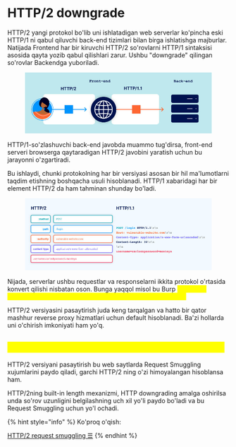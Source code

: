 # HTTP/2 downgrade

HTTP/2 yangi protokol bo'lib uni ishlatadigan web serverlar ko'pincha eski HTTP/1 ni qabul qiluvchi back-end tizimlari bilan birga ishlatishga majburlar. Natijada Frontend har bir kiruvchi HTTP/2 so'rovlarni HTTP/1 sintaksisi asosida qayta yozib qabul qilishlari zarur. Ushbu "downgrade" qilingan so'rovlar Backendga yuboriladi.

<figure><img src="../../.gitbook/assets/image (2).png" alt=""><figcaption></figcaption></figure>

HTTP/1-so'zlashuvchi back-end javobda muammo tug'dirsa, front-end serveri browserga qaytaradigan HTTP/2 javobini yaratish uchun bu jarayonni o'zgartiradi.

Bu ishlaydi, chunki protokolning har bir versiyasi asosan bir hil ma'lumotlarni taqdim etishning boshqacha usuli hisoblanadi. HTTP/1 xabaridagi har bir element HTTP/2 da ham tahminan shunday bo'ladi.

<figure><img src="../../.gitbook/assets/image (33).png" alt=""><figcaption></figcaption></figure>

Nijada, serverlar ushbu requestlar va responselarni ikkita protokol o'rtasida konvert qilishi nisbatan oson. Bunga yaqqol misol bu Burp <mark style="color:yellow;">HTTP/2 ni HTTP/1 sintaksisi asosida habar tahrirlovchisida ko'rsatishidir.</mark>

HTTP/2 versiyasini pasaytirish juda keng tarqalgan va hatto bir qator mashhur reverse proxy hizmatlari uchun default hisoblanadi. Ba'zi hollarda uni o'chirish imkoniyati ham yo'q.

## <mark style="color:yellow;">HTTP/2 dowgrading da qanday havflar mavjud ?</mark> <a href="#http2-pasaytirishda-qanday-tavakkalchiliklarni-qilish-kerak" id="http2-pasaytirishda-qanday-tavakkalchiliklarni-qilish-kerak"></a>

HTTP/2 versiyani pasaytirish bu web saytlarda Request Smuggling xujumlarini paydo qiladi, garchi HTTP/2 ning o'zi himoyalangan hisoblansa ham.

HTTP/2ning built-in length mexanizmi, HTTP downgrading amalga oshirilsa unda so'rov uzunligini belgilashning uch xil yo'li paydo bo'ladi va bu Request Smuggling uchun yo'l ochadi.

{% hint style="info" %}
Ko'proq o'qish:

[HTTP/2 request smuggling ☰](./#http2-request-smuggling)
{% endhint %}
